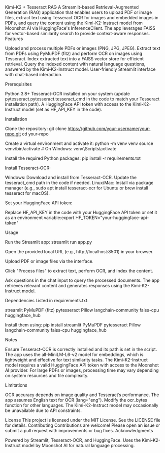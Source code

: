 Kimi-K2 + Tesseract RAG
A Streamlit-based Retrieval-Augmented Generation (RAG) application that enables users to upload PDF or image files, extract text using Tesseract OCR for images and embedded images in PDFs, and query the content using the Kimi-K2-Instruct model from Moonshot AI via HuggingFace's InferenceClient. The app leverages FAISS for vector-based similarity search to provide context-aware responses.
Features

Upload and process multiple PDFs or images (PNG, JPG, JPEG).
Extract text from PDFs using PyMuPDF (fitz) and perform OCR on images using Tesseract.
Index extracted text into a FAISS vector store for efficient retrieval.
Query the indexed content with natural language questions, answered by the Kimi-K2-Instruct model.
User-friendly Streamlit interface with chat-based interaction.

Prerequisites

Python 3.8+
Tesseract-OCR installed on your system (update pytesseract.pytesseract.tesseract_cmd in the code to match your Tesseract installation path).
A HuggingFace API token with access to the Kimi-K2-Instruct model (set as HF_API_KEY in the code).

Installation

Clone the repository:
git clone https://github.com/your-username/your-repo.git
cd your-repo


Create a virtual environment and activate it:
python -m venv venv
source venv/bin/activate  # On Windows: venv\Scripts\activate


Install the required Python packages:
pip install -r requirements.txt


Install Tesseract-OCR:

Windows: Download and install from Tesseract-OCR. Update the tesseract_cmd path in the code if needed.
Linux/Mac: Install via package manager (e.g., sudo apt install tesseract-ocr for Ubuntu or brew install tesseract for macOS).


Set your HuggingFace API token:

Replace HF_API_KEY in the code with your HuggingFace API token or set it as an environment variable:export HF_TOKEN="your-huggingface-api-token"





Usage

Run the Streamlit app:
streamlit run app.py


Open the provided local URL (e.g., http://localhost:8501) in your browser.

Upload PDF or image files via the interface.

Click "Process files" to extract text, perform OCR, and index the content.

Ask questions in the chat input to query the processed documents. The app retrieves relevant content and generates responses using the Kimi-K2-Instruct model.


Dependencies
Listed in requirements.txt:

streamlit
PyMuPDF (fitz)
pytesseract
Pillow
langchain-community
faiss-cpu
huggingface_hub

Install them using:
pip install streamlit PyMuPDF pytesseract Pillow langchain-community faiss-cpu huggingface_hub

Notes

Ensure Tesseract-OCR is correctly installed and its path is set in the script.
The app uses the all-MiniLM-L6-v2 model for embeddings, which is lightweight and effective for text similarity tasks.
The Kimi-K2-Instruct model requires a valid HuggingFace API token with access to the Moonshot AI provider.
For large PDFs or images, processing time may vary depending on system resources and file complexity.

Limitations

OCR accuracy depends on image quality and Tesseract’s performance.
The app assumes English text for OCR (lang="eng"). Modify the ocr_bytes function for other languages.
The Kimi-K2-Instruct model may occasionally be unavailable due to API constraints.

License
This project is licensed under the MIT License. See the LICENSE file for details.
Contributing
Contributions are welcome! Please open an issue or submit a pull request with improvements or bug fixes.
Acknowledgments

Powered by Streamlit, Tesseract-OCR, and HuggingFace.
Uses the Kimi-K2-Instruct model by Moonshot AI for natural language processing.
